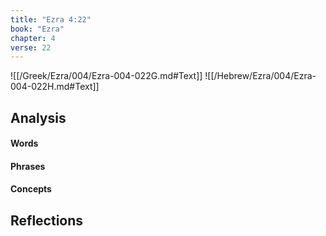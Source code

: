 ```yaml
---
title: "Ezra 4:22"
book: "Ezra"
chapter: 4
verse: 22
---
```

![[/Greek/Ezra/004/Ezra-004-022G.md#Text]]
![[/Hebrew/Ezra/004/Ezra-004-022H.md#Text]]

## Analysis

#### Words

#### Phrases

#### Concepts

## Reflections

